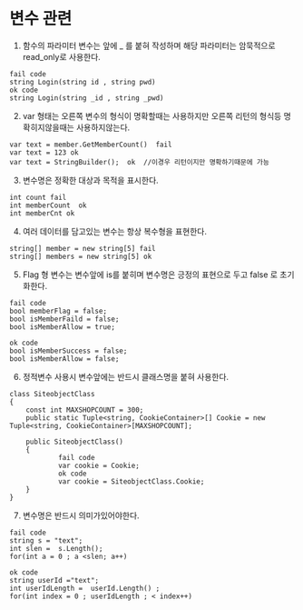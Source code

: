 # 변수 관련

1. 함수의 파라미터 변수는 앞에 _ 를 붙혀 작성하며 해당 파라미터는 암묵적으로 read_only로 사용한다.
```
fail code
string Login(string id , string pwd) 
ok code
string Login(string _id , string _pwd) 
```
2. var 형태는 오른쪽 변수의 형식이 명확할때는 사용하지만 오른쪽 리턴의 형식등 명확히지않을때는 사용하지않는다.
```
var text = member.GetMemberCount()  fail
var text = 123 ok
var text = StringBuilder();  ok  //이경우 리턴이지만 명확하기때문에 가능 
```
3. 변수명은 정확한 대상과 목적을 표시한다.
```
int count fail
int memberCount  ok 
int memberCnt ok
```
4. 여러 데이터를 담고있는 변수는 항상 복수형을 표현한다.
```
string[] member = new string[5] fail
string[] members = new string[5] ok
```

5. Flag 형 변수는 변수앞에 is를 붙히며 변수명은 긍정의 표현으로 두고 false 로 초기화한다.
```
fail code
bool memberFlag = false;
bool isMemberFaild = false;
bool isMemberAllow = true;

ok code
bool isMemberSuccess = false;
bool isMemberAllow = false;
```

6. 정적변수 사용시 변수앞에는 반드시 클래스명을 붙혀 사용한다.
```
class SiteobjectClass
{
	const int MAXSHOPCOUNT = 300;
	public static Tuple<string, CookieContainer>[] Cookie = new Tuple<string, CookieContainer>[MAXSHOPCOUNT];

	public SiteobjectClass()
	{
            fail code
            var cookie = Cookie; 
            ok code
            var cookie = SiteobjectClass.Cookie; 
	}
}
```
7. 변수명은  반드시 의미가있어야한다.
```
fail code
string s = "text";
int slen =  s.Length();
for(int a = 0 ; a <slen; a++)

ok code
string userId ="text";
int userIdLength =  userId.Length() ;
for(int index = 0 ; userIdLength ; < index++)
```
